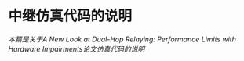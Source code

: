 # 中继仿真代码的说明

*本篇是关于A New Look at Dual-Hop Relaying: Performance Limits with Hardware Impairments论文仿真代码的说明*

